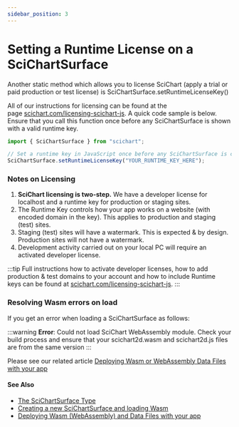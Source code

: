 ```yaml
---
sidebar_position: 3
---
```


# Setting a Runtime License on a SciChartSurface

Another static method which allows you to license SciChart (apply a trial or paid production or test license) is SciChartSurface.setRuntimeLicenseKey()

All of our instructions for licensing can be found at the page [scichart.com/licensing-scichart-js](https://scichart.com/licensing-scichart-js). A quick code sample is below. Ensure that you call this function once before any SciChartSurface is shown with a valid runtime key.


```ts
import { SciChartSurface } from "scichart";

// Set a runtime key in JavaScript once before any SciChartSurface is created
SciChartSurface.setRuntimeLicenseKey("YOUR_RUNTIME_KEY_HERE");
```

### Notes on Licensing

1.  **SciChart licensing is two-step.** We have a developer license for localhost and a runtime key for production or staging sites.
2.  The Runtime Key controls how your app works on a website (with encoded domain in the key). This applies to production and staging (test) sites.
3.  Staging (test) sites will have a watermark. This is expected & by design. Production sites will not have a watermark.
4.  Development activity carried out on your local PC will require an activated developer license.

:::tip
Full instructions how to activate developer licenses, how to add production & test domains to your account and how to include Runtime keys can be found at [scichart.com/licensing-scichart-js](https://scichart.com/licensing-scichart-js).
:::

### Resolving Wasm errors on load

If you get an error when loading a SciChartSurface as follows:

:::warning
**Error**: Could not load SciChart WebAssembly module. Check your build process and ensure that your scichart2d.wasm and scichart2d.js files are from the same version
:::

Please see our related article [Deploying Wasm or WebAssembly Data Files with your app](/docs/2d-charts/surface/deploying-wasm)

#### See Also

* [The SciChartSurface Type](/docs/2d-charts/surface/scichart-surface-type-overview)
* [Creating a new SciChartSurface and loading Wasm](/docs/2d-charts/surface/new-scichart-surface)
* [Deploying Wasm (WebAssembly) and Data Files with your app](/docs/2d-charts/surface/deploying-wasm)
